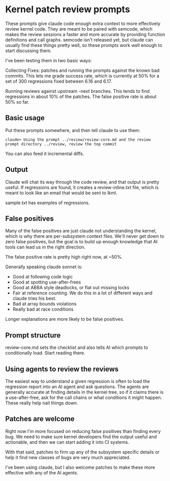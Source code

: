 # Kernel patch review prompts

These prompts give claude code enough extra context to more effectively review
kernel code.  They are meant to be paired with semcode, which makes the review
sessions a faster and more accurate by providing function definitions and call
graphs.  semcode isn't released yet, but claude can usually find these things
pretty well, so these prompts work well enough to start discussing them.

I've been testing them in two basic ways:

Collecting Fixes: patches and running the prompts against the known bad
commits.  This lets me grade success rate, which is currently at 50% for a set
of 300 regressions fixed between 6.16 and 6.17.

Running reviews against upstream -next branches.  This tends to find
regressions in about 10% of the patches.  The false positive rate is about 50%
so far.

## Basic usage

Put these prompts somewhere, and then tell claude to use them:

```
claude> Using the prompt ../review/review-core.md and the review prompt directory ../review, review the top commit
```

You can also feed it incremental diffs.

## Output

Claude will chat its way through the code review, and that output is
pretty useful.  If regressions are found, it creates a review-inline.txt
file, which is meant to look like an email that would be sent to lkml.

sample.txt has examples of regressions.

## False positives

Many of the false positives are just claude not understanding the kernel,
which is why there are per-subsystem context files.  We'll never get down
to zero false positives, but the goal is to build up enough knowledge that
AI tools can lead us in the right direction.

The false positive rate is pretty high right now, at ~50%.

Generally speaking claude sonnet is:

- Good at following code logic
- Good at spotting use-after-frees
- Good at ABBA style deadlocks, or flat out missing locks
- Fair at reference counting.  We do this in a lot of different ways and
claude tries his best.
- Bad at array bounds violations
- Really bad at race conditions

Longer explanations are more likely to be false positives.

## Prompt structure

review-core.md sets the checklist and also tells AI which prompts to
conditionally load.  Start reading there.

## Using agents to review the reviews

The easiest way to understand a given regression is often to load the
regression report into an AI agent and ask questions.  The agents are
generally accurate at finding details in the kernel tree, so if it claims
there is a use-after-free, ask for the call chains or what conditions it might
happen.  These really help nail things down.

## Patches are welcome

Right now I'm more focused on reducing false positives than finding every bug.
We need to make sure kernel developers find the output useful and actionable,
and then we can start adding it into CI systems.

With that said, patches to firm up any of the subsystem specific details or
help it find new classes of bugs are very much appreciated.

I've been using claude, but I also welcome patches to make these more
effective with any of the AI agents.
